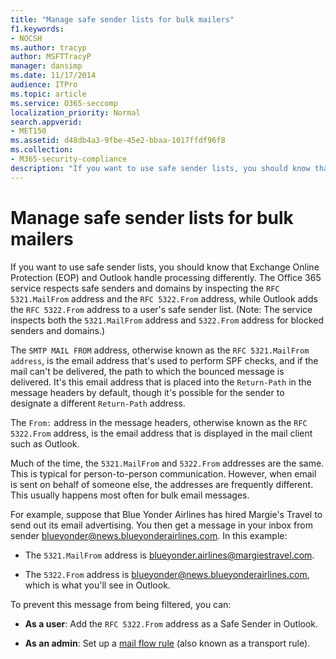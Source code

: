 ```yaml
---
title: "Manage safe sender lists for bulk mailers"
f1.keywords:
- NOCSH
ms.author: tracyp
author: MSFTTracyP
manager: dansimp
ms.date: 11/17/2014
audience: ITPro
ms.topic: article
ms.service: O365-seccomp
localization_priority: Normal
search.appverid:
- MET150
ms.assetid: d48db4a3-9fbe-45e2-bbaa-1017ffdf96f8
ms.collection:
- M365-security-compliance
description: "If you want to use safe sender lists, you should know that Exchange Online Protection (EOP) and Outlook handle processing differently. The service respects safe senders and domains by inspecting the RFC 5321.MailFrom address and the RFC 5322.From address, while Outlook adds the RFC 5322.From address to a user's safe sender list. (Note: The service inspects both the 5321.MailFrom address and 5322.From address for blocked senders and domains.)"
---
```


# Manage safe sender lists for bulk mailers

If you want to use safe sender lists, you should know that Exchange Online Protection (EOP) and Outlook handle processing differently. The Office 365 service respects safe senders and domains by inspecting the `RFC 5321.MailFrom` address and the `RFC 5322.From` address, while Outlook adds the `RFC 5322.From` address to a user's safe sender list. (Note: The service inspects both the `5321.MailFrom` address and `5322.From` address for blocked senders and domains.)

The `SMTP MAIL FROM` address, otherwise known as the `RFC 5321.MailFrom address`, is the email address that's used to perform SPF checks, and if the mail can't be delivered, the path to which the bounced message is delivered. It's this email address that is placed into the `Return-Path` in the message headers by default, though it's possible for the sender to designate a different `Return-Path` address.

The `From:` address in the message headers, otherwise known as the `RFC 5322.From` address, is the email address that is displayed in the mail client such as Outlook.

Much of the time, the `5321.MailFrom` and `5322.From` addresses are the same. This is typical for person-to-person communication. However, when email is sent on behalf of someone else, the addresses are frequently different. This usually happens most often for bulk email messages.

For example, suppose that Blue Yonder Airlines has hired Margie's Travel to send out its email advertising. You then get a message in your inbox from sender blueyonder@news.blueyonderairlines.com. In this example:

- The `5321.MailFrom` address is blueyonder.airlines@margiestravel.com.

- The `5322.From` address is blueyonder@news.blueyonderairlines.com, which is what you'll see in Outlook.

To prevent this message from being filtered, you can:

- **As a user**: Add the `RFC 5322.From` address as a Safe Sender in Outlook.

- **As an admin**: Set up a [mail flow rule](anti-spam-protection.md#beyond-the-basics-more-ways-to-prevent-spam-in-office-365) (also known as a transport rule).
